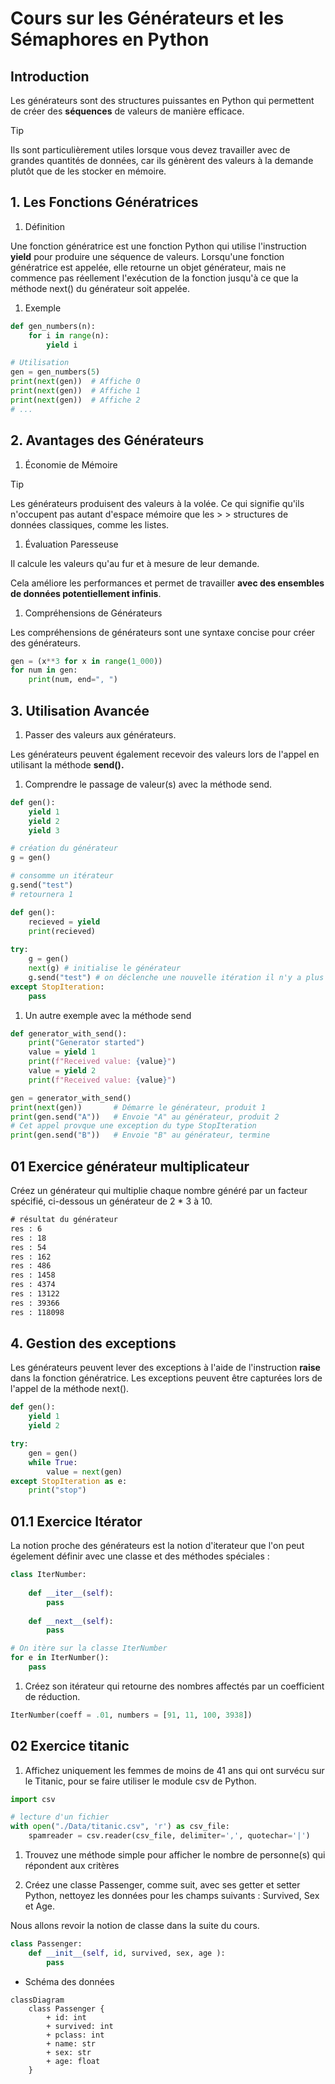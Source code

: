 # Cours sur les Générateurs et les Sémaphores en Python


## Introduction


Les générateurs sont des structures puissantes en Python qui permettent de créer des **séquences** de valeurs de manière efficace. 
> [!TIP]
> Ils sont particulièrement utiles lorsque vous devez travailler avec de grandes quantités de données, 
> car ils génèrent des valeurs à la demande plutôt que de les stocker en mémoire.

## 1. Les Fonctions Génératrices

1. Définition

Une fonction génératrice est une fonction Python qui utilise l'instruction **yield** pour produire une séquence de valeurs. Lorsqu'une fonction génératrice est appelée, elle retourne un objet générateur, mais ne commence pas réellement l'exécution de la fonction jusqu'à ce que la méthode next() du générateur soit appelée.



1. Exemple

```python
def gen_numbers(n):
    for i in range(n):
        yield i

# Utilisation
gen = gen_numbers(5)
print(next(gen))  # Affiche 0
print(next(gen))  # Affiche 1
print(next(gen))  # Affiche 2
# ...
```

## 2. Avantages des Générateurs

1. Économie de Mémoire

> [!TIP] 
> Les générateurs produisent des valeurs à la volée.
> Ce qui signifie qu'ils n'occupent pas autant d'espace mémoire que les > > structures de données classiques, comme les listes.

1. Évaluation Paresseuse

Il calcule les valeurs qu'au fur et à mesure de leur demande.

Cela améliore les performances et permet de travailler **avec des ensembles de données potentiellement infinis**.

1. Compréhensions de Générateurs
   
Les compréhensions de générateurs sont une syntaxe concise pour créer des générateurs.

```python
gen = (x**3 for x in range(1_000))
for num in gen:
    print(num, end=", ")
```

## 3. Utilisation Avancée

1. Passer des valeurs aux générateurs.
   
Les générateurs peuvent également recevoir des valeurs lors de l'appel en utilisant la méthode **send().**

1. Comprendre le passage de valeur(s) avec la méthode send.

```python
def gen():
    yield 1
    yield 2
    yield 3

# création du générateur 
g = gen()

# consomme un itérateur
g.send("test")
# retournera 1
```

```python
def gen():
    recieved = yield
    print(recieved)
  
try:
    g = gen()
    next(g) # initialise le générateur
    g.send("test") # on déclenche une nouvelle itération il n'y a plus de yield mais print s'exécute et affiche la valeur passée au yield 
except StopIteration:
    pass
```

1. Un autre exemple avec la méthode send

```python
def generator_with_send():
    print("Generator started")
    value = yield 1
    print(f"Received value: {value}")
    value = yield 2
    print(f"Received value: {value}")

gen = generator_with_send()
print(next(gen))       # Démarre le générateur, produit 1
print(gen.send("A"))   # Envoie "A" au générateur, produit 2
# Cet appel provque une exception du type StopIteration
print(gen.send("B"))   # Envoie "B" au générateur, termine
```


## 01 Exercice générateur multiplicateur

Créez un générateur qui multiplie chaque nombre généré par un facteur spécifié, ci-dessous un générateur de 2 * 3 à 10.

```txt
# résultat du générateur
res : 6
res : 18
res : 54
res : 162
res : 486
res : 1458
res : 4374
res : 13122
res : 39366
res : 118098
```

## 4. Gestion des exceptions

Les générateurs peuvent lever des exceptions à l'aide de l'instruction **raise** dans la fonction génératrice. Les exceptions peuvent être capturées lors de l'appel de la méthode next().

```python
def gen():
    yield 1
    yield 2

try:
    gen = gen()
    while True:
        value = next(gen)
except StopIteration as e:
    print("stop")
```

## 01.1 Exercice Itérator

La notion proche des générateurs est la notion d'iterateur que l'on peut égelement définir avec une classe et des méthodes spéciales :

```python
class IterNumber:
    
    def __iter__(self):
        pass 
    
    def __next__(self):
        pass 

# On itère sur la classe IterNumber
for e in IterNumber():
    pass
```

1. Créez son itérateur qui retourne des nombres affectés par un coefficient de réduction.

```python
IterNumber(coeff = .01, numbers = [91, 11, 100, 3938])
```

## 02 Exercice titanic

1. Affichez uniquement les femmes de moins de 41 ans qui ont survécu sur le Titanic, pour se faire utiliser le module csv de Python.

```python
import csv

# lecture d'un fichier 
with open("./Data/titanic.csv", 'r') as csv_file:
    spamreader = csv.reader(csv_file, delimiter=',', quotechar='|')
```

1. Trouvez une méthode simple pour afficher le nombre de personne(s) qui répondent aux critères

1. Créez une classe Passenger, comme suit, avec ses getter et setter Python, nettoyez les données pour les champs suivants : Survived, Sex et Age.

Nous allons revoir la notion de classe dans la suite du cours.

```python
class Passenger:
    def __init__(self, id, survived, sex, age ):
        pass
```

- Schéma des données

```mermaid
classDiagram
    class Passenger {
        + id: int
        + survived: int
        + pclass: int
        + name: str
        + sex: str
        + age: float
    }
```
